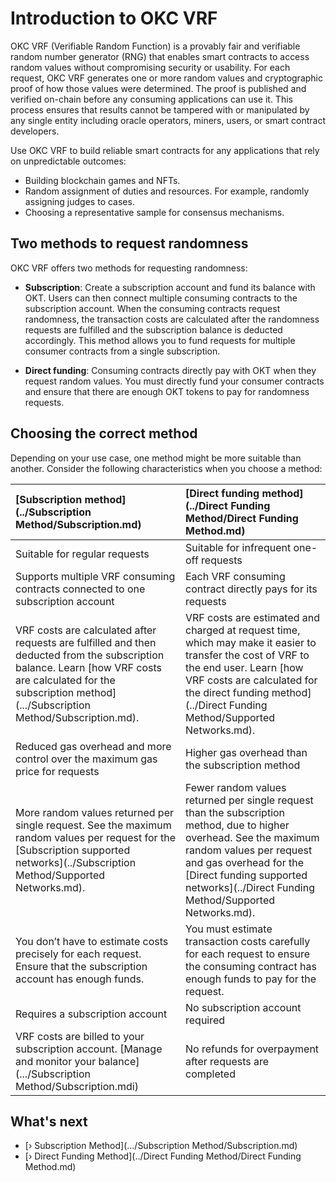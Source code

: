 # Introduction to OKC VRF

OKC VRF (Verifiable Random Function) is a provably fair and verifiable random number generator (RNG) that enables smart contracts to access random values without compromising security or usability. For each request, OKC VRF generates one or more random values and cryptographic proof of how those values were determined. The proof is published and verified on-chain before any consuming applications can use it. This process ensures that results cannot be tampered with or manipulated by any single entity including oracle operators, miners, users, or smart contract developers.

Use OKC VRF to build reliable smart contracts for any applications that rely on unpredictable outcomes:

- Building blockchain games and NFTs.
- Random assignment of duties and resources. For example, randomly assigning judges to cases.
- Choosing a representative sample for consensus mechanisms.

## Two methods to request randomness

OKC VRF  offers two methods for requesting randomness:

- **Subscription**: Create a subscription account and fund its balance with OKT. Users can then connect multiple consuming contracts to the subscription account. When the consuming contracts request randomness, the transaction costs are calculated after the randomness requests are fulfilled and the subscription balance is deducted accordingly. This method allows you to fund requests for multiple consumer contracts from a single subscription.

- **Direct funding**: Consuming contracts directly pay with OKT when they request random values. You must directly fund your consumer contracts and ensure that there are enough OKT tokens to pay for randomness requests.

## Choosing the correct method

Depending on your use case, one method might be more suitable than another. Consider the following characteristics when you choose a method:

| [Subscription method](../Subscription Method/Subscription.md) | [Direct funding method](../Direct Funding Method/Direct Funding Method.md) |
| :----------------------------------------------------------- | :----------------------------------------------------------- |
| Suitable for regular requests                                | Suitable for infrequent one-off requests                     |
| Supports multiple VRF consuming contracts connected to one subscription account | Each VRF consuming contract directly pays for its requests   |
| VRF costs are calculated after requests are fulfilled and then deducted from the subscription balance. Learn [how VRF costs are calculated for the subscription method](.../Subscription Method/Subscription.md). | VRF costs are estimated and charged at request time, which may make it easier to transfer the cost of VRF to the end user. Learn [how VRF costs are calculated for the direct funding method](../Direct Funding Method/Supported Networks.md). |
| Reduced gas overhead and more control over the maximum gas price for requests | Higher gas overhead than the subscription method             |
| More random values returned per single request. See the maximum random values per request for the [Subscription supported networks](../Subscription Method/Supported Networks.md). | Fewer random values returned per single request than the subscription method, due to higher overhead. See the maximum random values per request and gas overhead for the [Direct funding supported networks](../Direct Funding Method/Supported Networks.md). |
| You don’t have to estimate costs precisely for each request. Ensure that the subscription account has enough funds. | You must estimate transaction costs carefully for each request to ensure the consuming contract has enough funds to pay for the request. |
| Requires a subscription account                              | No subscription account required                             |
| VRF costs are billed to your subscription account. [Manage and monitor your balance](.../Subscription Method/Subscription.mdi) | No refunds for overpayment after requests are completed      |


  ## What's next

  - [› Subscription Method](.../Subscription Method/Subscription.md)
  - [› Direct Funding Method](../Direct Funding Method/Direct Funding Method.md)

  





